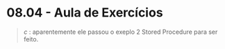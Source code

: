 # 08.04 - Aula de Exercícios

> *c* : aparentemente ele passou o exeplo 2 Stored Procedure para ser feito.